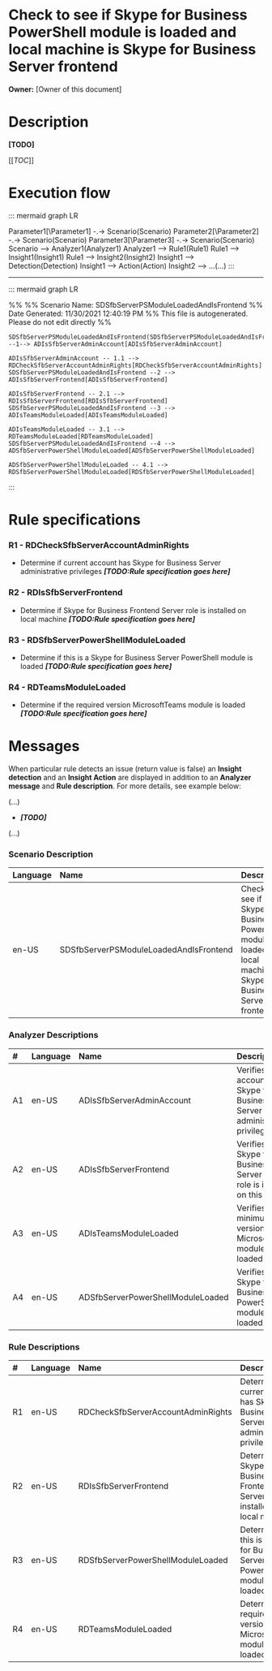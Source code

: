 # Check to see if Skype for Business PowerShell module is loaded and local machine is Skype for Business Server frontend
**Owner:** [Owner of this document]

# Description

**[TODO]**

[[_TOC_]]

# Execution flow

::: mermaid
graph LR

Parameter1[\Parameter1\] -.-> Scenario(Scenario)
Parameter2[\Parameter2\] -.-> Scenario(Scenario)
Parameter3[\Parameter3\] -.-> Scenario(Scenario)
Scenario --> Analyzer1(Analyzer1)
Analyzer1 --> Rule1(Rule1)
Rule1 --> Insight1(Insight1)
Rule1 --> Insight2(Insight2)
Insight1 --> Detection(Detection)
Insight1 --> Action(Action)
Insight2 --> ...(...)
:::
___
::: mermaid
graph LR

%%
%% Scenario Name: SDSfbServerPSModuleLoadedAndIsFrontend
%% Date Generated: 11/30/2021 12:40:19 PM
%% This file is autogenerated. Please do not edit directly
%%


	SDSfbServerPSModuleLoadedAndIsFrontend(SDSfbServerPSModuleLoadedAndIsFrontend) --1--> ADIsSfbServerAdminAccount[ADIsSfbServerAdminAccount]

	ADIsSfbServerAdminAccount -- 1.1 --> RDCheckSfbServerAccountAdminRights[RDCheckSfbServerAccountAdminRights]
	SDSfbServerPSModuleLoadedAndIsFrontend --2 --> ADIsSfbServerFrontend[ADIsSfbServerFrontend]

	ADIsSfbServerFrontend -- 2.1 --> RDIsSfbServerFrontend[RDIsSfbServerFrontend]
	SDSfbServerPSModuleLoadedAndIsFrontend --3 --> ADIsTeamsModuleLoaded[ADIsTeamsModuleLoaded]

	ADIsTeamsModuleLoaded -- 3.1 --> RDTeamsModuleLoaded[RDTeamsModuleLoaded]
	SDSfbServerPSModuleLoadedAndIsFrontend --4 --> ADSfbServerPowerShellModuleLoaded[ADSfbServerPowerShellModuleLoaded]

	ADSfbServerPowerShellModuleLoaded -- 4.1 --> RDSfbServerPowerShellModuleLoaded[RDSfbServerPowerShellModuleLoaded]

:::


# Rule specifications
### R1 - RDCheckSfbServerAccountAdminRights 
- Determine if current account has Skype for Business Server administrative privileges
***[TODO:Rule specification goes here]***

### R2 - RDIsSfbServerFrontend 
- Determine if Skype for Business Frontend Server role is installed on local machine
***[TODO:Rule specification goes here]***

### R3 - RDSfbServerPowerShellModuleLoaded 
- Determine if this is a Skype for Business Server PowerShell module is loaded
***[TODO:Rule specification goes here]***

### R4 - RDTeamsModuleLoaded 
- Determine if the required version MicrosoftTeams module is loaded
***[TODO:Rule specification goes here]***



# Messages
When particular rule detects an issue (return value is false) an **Insight detection** 
and an **Insight Action** are displayed in addition to an **Analyzer message** and **Rule description**.
For more details, see example below:

(...)
- ***[TODO]***

(...)


### Scenario Description
| **Language** | **Name** | **Description** |
|:----------|:------|:-------------|
| en-US | SDSfbServerPSModuleLoadedAndIsFrontend | Check to see if Skype for Business PowerShell module is loaded and local machine is Skype for Business Server frontend




### Analyzer Descriptions
| **#** | **Language** | **Name** | **Description** | 
|:------|:----------|:------|:-------------|
| A1 | en-US | ADIsSfbServerAdminAccount | Verifies if account has Skype for Business Server administrative privileges|
| A2 | en-US | ADIsSfbServerFrontend | Verifies if Skype for Business Server frontend role is installed on this machine|
| A3 | en-US | ADIsTeamsModuleLoaded | Verifies that the minimum version MicrosoftTeams module is loaded|
| A4 | en-US | ADSfbServerPowerShellModuleLoaded | Verifies that the Skype for Business PowerShell module is loaded|


### Rule Descriptions
| **#** | **Language** | **Name** | **Description** | 
|:------|:---------|:-----|:------------|
| R1 | en-US | RDCheckSfbServerAccountAdminRights | Determine if current account has Skype for Business Server administrative privileges |
| R2 | en-US | RDIsSfbServerFrontend | Determine if Skype for Business Frontend Server role is installed on local machine |
| R3 | en-US | RDSfbServerPowerShellModuleLoaded | Determine if this is a Skype for Business Server PowerShell module is loaded |
| R4 | en-US | RDTeamsModuleLoaded | Determine if the required version MicrosoftTeams module is loaded |







